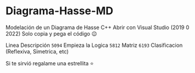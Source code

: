 # Diagrama-Hasse-MD
Modelación de un Diagrama de Hasse C++
Abrir con Visual Studio (2019 0 2022)
Solo copia y pega el código 😉


Linea         Descripción
```5094```    Empieza la Logica
```5812```    Matriz
```6193```    Clasificacion (Reflexiva, Simetrica, etc)


Si te sirvió regalame una estrellita ⭐
